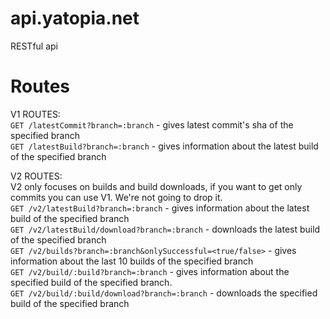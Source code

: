 # api.yatopia.net
RESTful api

# Routes
V1 ROUTES:
<br>
`GET /latestCommit?branch=:branch` - gives latest commit's sha of the specified branch
<br>
`GET /latestBuild?branch=:branch` - gives information about the latest build of the specified branch

V2 ROUTES:
<br>
V2 only focuses on builds and build downloads, if you want to get only commits you can use V1. We're
not going to drop it.
<br>
`GET /v2/latestBuild?branch=:branch` - gives information about the latest build of the specified branch
<br>
`GET /v2/latestBuild/download?branch=:branch` - downloads the latest build of the specified branch
<br>
`GET /v2/builds?branch=:branch&onlySuccessful=<true/false>` - gives information about the last 10 builds of the specified branch
<br>
`GET /v2/build/:build?branch=:branch` - gives information about the specified build of the specified branch.
<br>
`GET /v2/build/:build/download?branch=:branch` - downloads the specified build of the specified branch